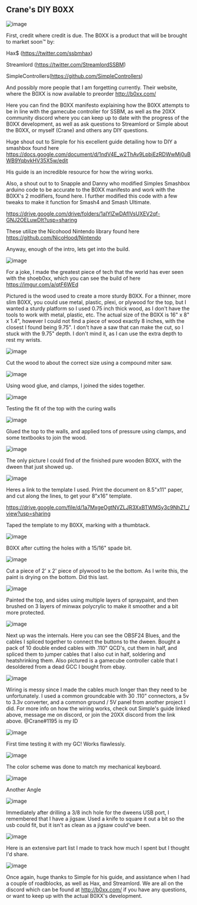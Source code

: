## Crane's DIY B0XX

![image](https://i.imgur.com/nWhepdX.jpg)

First, credit where credit is due. The B0XX is a product that will be brought to market soon™ by:

Hax$ (https://twitter.com/ssbmhax)

Streamlord (https://twitter.com/StreamlordSSBM)

SimpleControllers(https://github.com/SimpleControllers)

And possibly more people that I am forgetting currently. Their website, where the B0XX is now available to preorder http://b0xx.com/


Here you can find the B0XX manifesto explaining how the B0XX attempts to be in line with the gamecube controller for SSBM, as well as the 20XX community discord where you can keep up to date with the progress of the B0XX development, as well as ask questions to Streamlord or Simple about the B0XX, or myself (Crane) and others any DIY questions.

Huge shout out to Simple for his excellent guide detailing how to DIY a smashbox found here
https://docs.google.com/document/d/1ndV4E_w2ThAv9LpbjEzRDWwMj0uBWB9YqbvkHV35X5w/edit

His guide is an incredible resource for how the wiring works.

Also, a shout out to to Snapple and Danny who modified Simples Smashbox arduino code to be accurate to the B0XX manifesto and work with the B0XX's 2 modifiers, found here. I further modified this code with a few tweaks to make it function for Smash4 and Smash Ultimate. 

https://drive.google.com/drive/folders/1aIYlZwDAfIVsUXEV2qf-GNJ2OELuwDIt?usp=sharing

These utilize the Nicohood Nintendo library found here https://github.com/NicoHood/Nintendo

Anyway, enough of the intro, lets get into the build.

![image](https://i.imgur.com/A4ihq5s.jpg)

For a joke, I made the greatest piece of tech that the world has ever seen with the shoeb0xx, which you can see the build of here
https://imgur.com/a/qtF6WEd

Pictured is the wood used to create a more sturdy B0XX. For a thinner, more slim B0XX, you could use metal, plastic, plexi, or plywood for the top, but I wanted a sturdy platform so I used 0.75 inch thick wood, as I don't have the tools to work with metal, plastic, etc. The actual size of the B0XX is 16" x 8" x 1.4", however I could not find a piece of wood exactly 8 inches, with the closest I found being 9.75". I don't have a saw that can make the cut, so I stuck with the 9.75" depth. I don't mind it, as I can use the extra depth to rest my wrists.

![image](https://i.imgur.com/RY6jwJm.jpg)

Cut the wood to about the correct size using a compound miter saw.

![image](https://i.imgur.com/PBBv8ep.jpg)

Using wood glue, and clamps, I joined the sides together.

![image](https://i.imgur.com/MEVnEXd.jpg)

Testing the fit of the top with the curing walls

![image](https://i.imgur.com/8UplXpV.jpg)

Glued the top to the walls, and applied tons of pressure using clamps, and some textbooks to join the wood.

![image](https://i.imgur.com/8v1nStO.jpg)

The only picture I could find of the finished pure wooden B0XX, with the dween that just showed up.

![image](https://i.imgur.com/mLYnbQ7.jpg)

Heres a link to the template I used. Print the document on 8.5"x11" paper, and cut along the lines, to get your 8"x16" template.

https://drive.google.com/file/d/1a7MxgeOgtNVZLJR3XxBTWMSy3c9NhZ1_/view?usp=sharing

Taped the template to my B0XX, marking with a thumbtack.

![image](https://i.imgur.com/yBqV9HB.jpg)

B0XX after cutting the holes with a 15/16" spade bit.

![image](https://i.imgur.com/M9v4XDy.jpg)

Cut a piece of 2' x 2' piece of plywood to be the bottom. As I write this, the paint is drying on the bottom. Did this last.

![image](https://i.imgur.com/lebgWjP.jpg)

Painted the top, and sides using multiple layers of spraypaint, and then brushed on 3 layers of minwax polycrylic to make it smoother and a bit more protected.

![image](https://i.imgur.com/nJz8njy.jpg)

Next up was the internals. Here you can see the OBSF24 Blues, and the cables I spliced together to connect the buttons to the dween. Bought a pack of 10 double ended cables with .110" QCD's, cut them in half, and spliced them to jumper cables that I also cut in half, soldering and heatshrinking them. Also pictured is a gamecube controller cable that I desoldered from a dead GCC I bought from ebay.

![image](https://i.imgur.com/eLWxTKm.jpg)

Wiring is messy since I made the cables much longer than they need to be unfortunately. I used a common groundcable with 30 .110" connectors, a 5v to 3.3v converter, and a common ground / 5V panel from another project I did. For more info on how the wiring works, check out Simple's guide linked above, message me on discord, or join the 20XX discord from the link above. @Crane#1195 is my ID

![image](https://i.imgur.com/0YlfuPZ.jpg)

First time testing it with my GC! Works flawlessly.

![image](https://i.imgur.com/xnwA6Bq.jpg)

The color scheme was done to match my mechanical keyboard.

![image](https://i.imgur.com/C6hWFK3.jpg)

Another Angle

![image](https://i.imgur.com/bWkMDLI.jpg)

Immediately after drilling a 3/8 inch hole for the dweens USB port, I remembered that I have a jigsaw. Used a knife to square it out a bit so the usb could fit, but it isn't as clean as a jigsaw could've been.

![image](https://i.imgur.com/UNmyYfB.png)

Here is an extensive part list I made to track how much I spent but I thought I'd share.

![image](https://i.imgur.com/0mqm5v5.jpg)

Once again, huge thanks to Simple for his guide, and assistance when I had a couple of roadblocks, as well as Hax, and Streamlord. We are all on the discord which can be found at http://b0xx.com/ if you have any questions, or want to keep up with the actual B0XX's development.
